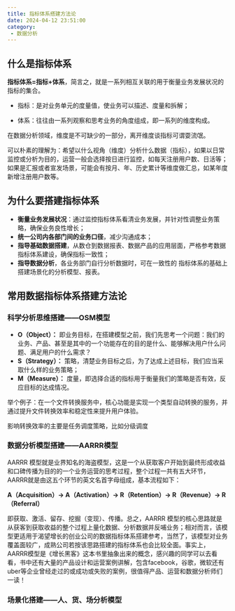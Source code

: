 ```yaml
---
title: 指标体系搭建方法论
date: 2024-04-12 23:51:00
category:
 - 数据分析
---
```


## 什么是指标体系

**指标体系=指标+体系**，简言之，就是一系列相互关联的用于衡量业务发展状况的指标的集合。

* 指标：是对业务单元的度量值，使业务可以描述、度量和拆解；

* 体系：往往由一系列观察和思考业务的角度组成，即一系列的维度构成。

在数据分析领域，维度是不可缺少的一部分，离开维度谈指标可谓耍流氓。

可以朴素的理解为：希望以什么视角（维度）分析什么数据（指标），如果以日常监控或分析为目的，运营一般会选择按日进行监控，如每天注册用户数、日活等；如果是汇报或者宣发场景，可能会有按月、年、历史累计等维度做汇总，如某年度新增注册用户数等。

## 为什么要搭建指标体系

* **衡量业务发展状况**：通过监控指标体系看清业务发展，并针对性调整业务策略，确保业务良性增长；
* **统一公司内各部门间的业务口径**，减少沟通成本；
* **指导基础数据搭建**，从数仓到数据报表、数据产品的应用层面，严格参考数据指标体系建设，确保指标一致性；
* **指导数据分析**，各业务部门自行分析数据时，可在一致性的 指标体系的基础上搭建场景化的分析模型、报表。

## 常用数据指标体系搭建方法论

### 科学分析思维搭建——OSM模型

* **O（Object）：** 即业务目标，在搭建模型之前，我们先思考一个问题：我们的业务、产品、甚至是其中的一个功能存在的目的是什么、能够解决用户什么问题、满足用户的什么需求？
* **S（Strategy）：** 策略，清楚业务目标之后，为了达成上述目标，我们应当采取什么样的业务策略；
* **M（Measure）：** 度量，即选择合适的指标用于衡量我们的策略是否有效，反应目标的达成情况。

举个例子：在一个文件转换服务中，核心功能是实现一个类型自动转换的服务，并通过提升文件转换效率和稳定性来提升用户体验。

影响转换效率的主要是任务调度策略，比如分级调度

### 数据分析模型搭建——AARRR模型

AARRR 模型就是业界知名的海盗模型，这是一个从获取客户开始到最终形成收益和口碑传播为目的的一个业务运营的思考过程，整个过程一共有五大环节，AARRR就是由这五个环节的英文名首字母组成，基本流程如下：

**A（Acquisition）-> A（Activation）-> R（Retention）-> R（Revenue）-> R（Referral）**

即获取、激活、留存、挖掘（变现）、传播。总之，AARRR 模型的核心思路就是从获客到获取收益的整个过程上量化数据、分析数据并反哺业务；相对而言，该模型更适用于渴望增长的创业公司的数据指标体系搭建参考，当然了，该模型对业务覆盖面较广，成熟公司若按该思路搭建的指标体系也会比较全面。事实上，AARRR模型是《增长黑客》这本书里抽象出来的概念，感兴趣的同学可以去看看，书中还有大量的产品设计和运营案例讲解，包含facebook，谷歌，微软还有uber等企业曾经走过的或成功或失败的案例，很值得产品、运营和数据分析师们一读！

### 场景化搭建——人、货、场分析模型



